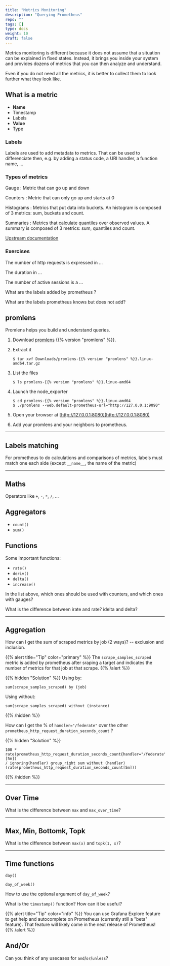 ```yaml
---
title: "Metrics Monitoring"
description: "Querying Prometheus"
repo: ""
tags: []
type: docs
weight: 10
draft: false
---
```


Metrics monitoring is different because it does not assume that a situation can
be explained in fixed states. Instead, it brings you inside your system and
provides dozens of metrics that you can then analyze and understand.

Even if you do not need all the metrics, it is better to collect them to look
further what they look like.

## What is a metric

- **Name**
- Timestamp
- Labels
- **Value**
- Type

### Labels

Labels are used to add metadata to metrics. That can be used to differenciate
then, e.g. by adding a status code, a URI handler, a function name, ...

### Types of metrics

Gauge
: Metric that can go up and down

Counters
: Metric that can only go up and starts at 0

Histograms
: Metrics that put data into buckets. An histogram is composed of 3 metrics:
sum, buckets and count.

Summaries
: Metrics that calculate quantiles over observed values. A summary is composed
of 3 metrics: sum, quantiles and count.

[Upstream documentation](https://prometheus.io/docs/concepts/metric_types/)

### Exercises

The number of http requests is expressed in ...

The duration in ...

The number of active sessions is a ...

What are the labels added by prometheus ?

What are the labels prometheus knows but does not add?

## promlens

Promlens helps you build and understand queries.

1. Download [promlens](https://prometheus.io/download/) {{% version "promlens" %}}.
1. Extract it

    ```shell
    $ tar xvf Downloads/promlens-{{% version "promlens" %}}.linux-amd64.tar.gz
    ```

1. List the files

    ```shell
    $ ls promlens-{{% version "promlens" %}}.linux-amd64
    ```

1. Launch the node_exporter

    ```shell
    $ cd promlens-{{% version "promlens" %}}.linux-amd64
    $ ./promlens --web.default-prometheus-url="http://127.0.0.1:9090"
    ```

1. Open your browser at [http://127.0.0.1:8080](http://127.0.0.1:8080)
1. Add your promlens and your neighbors to prometheus.

---

## Labels matching

For prometheus to do calculations and comparisons of metrics, labels must match
one each side (except `__name__`, the name of the metric)

---

## Maths

Operators like `+`, `-`, `*`, `/`, ...

## Aggregators

- `count()`
- `sum()`

## Functions

Some important functions:

- `rate()`
- `deriv()`
- `delta()`
- `increase()`

In the list above, which ones should be used with counters, and which ones with
gauges?


What is the difference between irate and rate? idelta and delta?

---

## Aggregation

How can I get the sum of scraped metrics by job (2 ways)? -- exclusion and
inclusion.

{{% alert title="Tip" color="primary" %}}
The `scrape_samples_scraped` metric is added by prometheus after sraping a
target and indicates the number of metrics for that job at that scrape.
{{% /alert %}}

{{% hidden "Solution" %}}
Using by:
```
sum(scrape_samples_scraped) by (job)
```

Using without:
```
sum(scrape_samples_scraped) without (instance)
```
{{% /hidden %}}

How can I get the % of `handler="/federate"` over the other
`prometheus_http_request_duration_seconds_count` ?

{{% hidden "Solution" %}}
```
100 *
rate(prometheus_http_request_duration_seconds_count{handler="/federate"}[5m])
/ ignoring(handler) group_right sum without (handler)
(rate(prometheus_http_request_duration_seconds_count[5m]))
```
{{% /hidden %}}

---

## Over Time

What is the difference between `max` and `max_over_time`?

---

## Max, Min, Bottomk, Topk

What is the difference between `max(x)` and `topk(1, x)`?

---

## Time functions

`day()`

`day_of_week()`

How to use the optional argument of `day_of_week`?

What is the `timestamp()` function? How can it be useful?

{{% alert title="Tip" color="info" %}}
You can use Grafana Explore feature to get help and autocomplete on
Prometheus (currently still a "beta" feature). That feature will likely
come in the next release of Prometheus!
{{% /alert %}}

## And/Or

Can you think of any usecases for `and`/`or`/`unless`?
